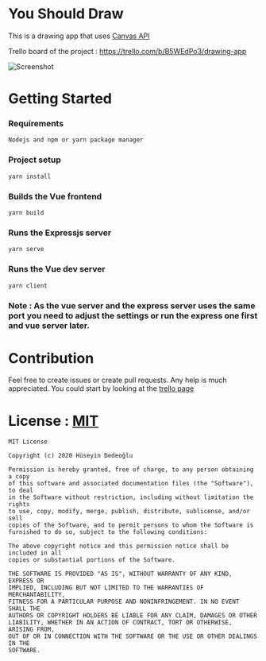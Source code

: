 # You Should Draw

This is a drawing app that uses [Canvas API](https://developer.mozilla.org/en-US/docs/Web/API/Canvas_API)

Trello board of the project : https://trello.com/b/B5WEdPo3/drawing-app

![Screenshot](https://user-images.githubusercontent.com/64230499/95909309-ebfeab00-0da6-11eb-9dc7-99e9e3100480.png)



# Getting Started

### Requirements
```
Nodejs and npm or yarn package manager
```

### Project setup
```
yarn install
```

### Builds the Vue frontend
```
yarn build
```

### Runs the Expressjs server
```
yarn serve
```

### Runs the Vue dev server
```
yarn client
```

### Note : As the vue server and the express server uses the same port you need to adjust the settings or run the express one first and vue server later.

# Contribution

Feel free to create issues or create pull requests. Any help is much appreciated. You could start by looking at the [trello page](https://trello.com/b/B5WEdPo3/drawing-app)

# License : [MIT](https://github.com/dedeogluhu/YouShouldDraw/blob/main/LICENSE)
```
MIT License

Copyright (c) 2020 Hüseyin Dedeoğlu

Permission is hereby granted, free of charge, to any person obtaining a copy
of this software and associated documentation files (the "Software"), to deal
in the Software without restriction, including without limitation the rights
to use, copy, modify, merge, publish, distribute, sublicense, and/or sell
copies of the Software, and to permit persons to whom the Software is
furnished to do so, subject to the following conditions:

The above copyright notice and this permission notice shall be included in all
copies or substantial portions of the Software.

THE SOFTWARE IS PROVIDED "AS IS", WITHOUT WARRANTY OF ANY KIND, EXPRESS OR
IMPLIED, INCLUDING BUT NOT LIMITED TO THE WARRANTIES OF MERCHANTABILITY,
FITNESS FOR A PARTICULAR PURPOSE AND NONINFRINGEMENT. IN NO EVENT SHALL THE
AUTHORS OR COPYRIGHT HOLDERS BE LIABLE FOR ANY CLAIM, DAMAGES OR OTHER
LIABILITY, WHETHER IN AN ACTION OF CONTRACT, TORT OR OTHERWISE, ARISING FROM,
OUT OF OR IN CONNECTION WITH THE SOFTWARE OR THE USE OR OTHER DEALINGS IN THE
SOFTWARE.
```
